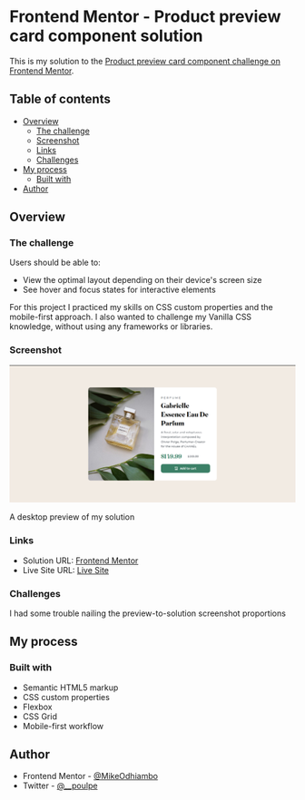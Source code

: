# Frontend Mentor - Product preview card component solution

This is my solution to the [Product preview card component challenge on Frontend Mentor](https://www.frontendmentor.io/challenges/product-preview-card-component-GO7UmttRfa).

## Table of contents

- [Overview](#overview)
  - [The challenge](#the-challenge)
  - [Screenshot](#screenshot)
  - [Links](#links)
  - [Challenges](#challenges)
- [My process](#my-process)
  - [Built with](#built-with)
- [Author](#author)

## Overview

### The challenge

Users should be able to:

- View the optimal layout depending on their device's screen size
- See hover and focus states for interactive elements

For this project I practiced my skills on CSS custom properties and the mobile-first approach. I also wanted to challenge my Vanilla CSS knowledge, without using any frameworks or libraries.

### Screenshot

![](./images/solution.png)

A desktop preview of my solution


### Links

- Solution URL: [Frontend Mentor](https://www.frontendmentor.io/solutions/responsive-product-preview-card-component-using-css-grid-IV0I5Utrn5)
- Live Site URL: [Live Site](https://poulpe-ppc.netlify.app/)

### Challenges
I had some trouble nailing the preview-to-solution screenshot proportions


## My process

### Built with

- Semantic HTML5 markup
- CSS custom properties
- Flexbox
- CSS Grid
- Mobile-first workflow

## Author

- Frontend Mentor - [@MikeOdhiambo](https://www.frontendmentor.io/profile/MikeOdhiambo)
- Twitter - [@__poulpe](https://twitter.com/__poulpe)



